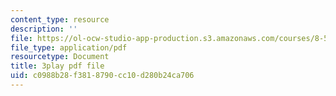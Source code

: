 ```yaml
---
content_type: resource
description: ''
file: https://ol-ocw-studio-app-production.s3.amazonaws.com/courses/8-591j-systems-biology-fall-2014/c0988b28f3818790cc10d280b24ca706_xNNxlsY-F-s.pdf
file_type: application/pdf
resourcetype: Document
title: 3play pdf file
uid: c0988b28-f381-8790-cc10-d280b24ca706
---
```

